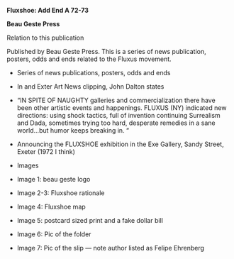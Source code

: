 **Fluxshoe: Add End A 72-73**

**Beau Geste Press**

Relation to this publication

Published by Beau Geste Press. This is a series of news publication, posters, odds and ends related to the Fluxus movement.

-   Series of news publications, posters, odds and ends

-   In and Exter Art News clipping, John Dalton states

-   “IN SPITE OF NAUGHTY galleries and commercialization there have been other artistic events and happenings. FLUXUS (NY) indicated new directions: using shock tactics, full of invention continuing Surrealism and Dada, sometimes trying too hard, desperate remedies in a sane world…but humor keeps breaking in. “

-   Announcing the FLUXSHOE exhibition in the Exe Gallery, Sandy Street, Exeter (1972 I think)

-   Images

-   Image 1: beau geste logo

-   Image 2-3: Fluxshoe rationale

-   Image 4: Fluxshoe map

-   Image 5: postcard sized print and a fake dollar bill

-   Image 6: Pic of the folder

-   Image 7: Pic of the slip — note author listed as Felipe Ehrenberg
